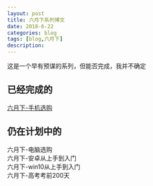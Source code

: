 ```yaml
---
layout: post
title: 六月下系列博文
date: 2018-6-22
categories: blog
tags: [blog,六月下]
description:
---
```


这是一个早有预谋的系列，但能否完成，我并不确定

## 已经完成的

[六月下-手机选购](/blog/2018/6/22/juneBuyPhone)

## 仍在计划中的

六月下-电脑选购  
六月下-安卓从上手到入门  
六月下-win10从上手到入门  
六月下-高考考前200天  
